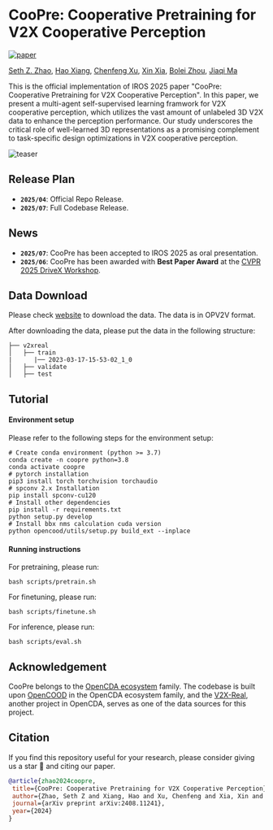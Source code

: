 # CooPre: Cooperative Pretraining for V2X Cooperative Perception
[![paper](https://img.shields.io/badge/arXiv-Paper-<COLOR>.svg)](https://arxiv.org/pdf/2408.11241)

[Seth Z. Zhao](https://sethzhao506.github.io/), [Hao Xiang](https://scholar.google.com/citations?user=04j4RzkAAAAJ&hl=en), [Chenfeng Xu](https://scholar.google.com/citations?user=RpqvaTUAAAAJ&hl=en), [Xin Xia](https://scholar.google.com/citations?user=vCYqMTIAAAAJ&hl=en), [Bolei Zhou](https://boleizhou.github.io/), [Jiaqi Ma](https://mobility-lab.seas.ucla.edu/about/)


This is the official implementation of IROS 2025 paper "CooPre: Cooperative Pretraining for V2X Cooperative Perception". In this paper, we present a multi-agent self-supervised learning framwork for V2X cooperative perception, which utilizes the vast amount of unlabeled 3D V2X data to enhance the perception performance. Our study underscores the critical role of well-learned 3D representations as a promising complement to task-specific design optimizations in V2X cooperative perception.

![teaser](assets/coopre_teaser.png)

## Release Plan
- **`2025/04`**: Official Repo Release.
- **`2025/07`**: Full Codebase Release.

## News
- **`2025/07`**: CooPre has been accepted to IROS 2025 as oral presentation.
- **`2025/06`**: CooPre has been awarded with **Best Paper Award** at the [CVPR 2025 DriveX Workshop](https://drivex-workshop.github.io/).

## Data Download
Please check [website](https://mobility-lab.seas.ucla.edu/v2x-real/) to download the data. The data is in OPV2V format. 

After downloading the data, please put the data in the following structure:
```shell
├── v2xreal
│   ├── train
|      |── 2023-03-17-15-53-02_1_0
│   ├── validate
│   ├── test
```
## Tutorial
#### Environment setup
Please refer to the following steps for the environment setup:
```shell
# Create conda environment (python >= 3.7)
conda create -n coopre python=3.8
conda activate coopre
# pytorch installation
pip3 install torch torchvision torchaudio
# spconv 2.x Installation
pip install spconv-cu120
# Install other dependencies
pip install -r requirements.txt
python setup.py develop
# Install bbx nms calculation cuda version
python opencood/utils/setup.py build_ext --inplace
```

#### Running instructions
For pretraining, please run:
```
bash scripts/pretrain.sh
```

For finetuning, please run:
```
bash scripts/finetune.sh
```

For inference, please run:
```
bash scripts/eval.sh
```

## Acknowledgement
CooPre belongs to the [OpenCDA ecosystem](https://arxiv.org/abs/2301.07325) family. The codebase is built upon [OpenCOOD](https://github.com/DerrickXuNu/OpenCOOD) in the OpenCDA ecosystem family, and the [V2X-Real](https://arxiv.org/abs/2403.16034), another project in OpenCDA, serves as one of the data sources for this project.

## Citation
If you find this repository useful for your research, please consider giving us a star 🌟 and citing our paper.
 ```bibtex
@article{zhao2024coopre,
  title={CooPre: Cooperative Pretraining for V2X Cooperative Perception},
  author={Zhao, Seth Z and Xiang, Hao and Xu, Chenfeng and Xia, Xin and Zhou, Bolei and Ma, Jiaqi},
  journal={arXiv preprint arXiv:2408.11241},
  year={2024}
}
```